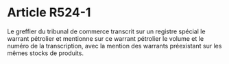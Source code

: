 # Article R524-1

Le greffier du tribunal de commerce transcrit sur un registre spécial le warrant pétrolier et mentionne sur ce warrant pétrolier le volume et le numéro de la transcription, avec la mention des warrants préexistant sur les mêmes stocks de produits.
